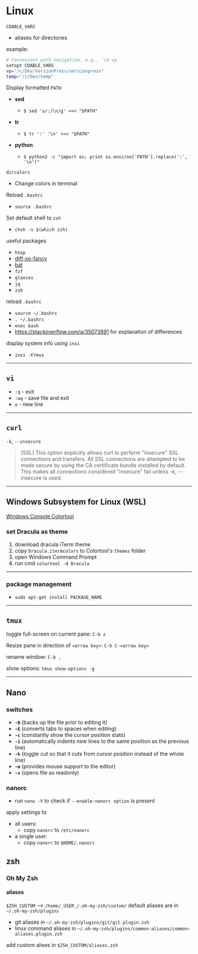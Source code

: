 # Linux

`CDABLE_VARS`

- aliases for directories

example:

```bash
# Convenient path navigation, e.g., `cd vp`
setopt CDABLE_VARS
vp="/c/Dev/VersionPress/versionpress"
temp="/c/Dev/temp"
```

Display formatted `PATH`

- **sed**

  - `$ sed 's/:/\n/g' <<< "$PATH"`

- **tr**

  - `$ tr ':' '\n' <<< "$PATH"`

- **python**

  - `$ python2 -c "import os; print os.environ['PATH'].replace(':', '\n')"`

`dircolors`

- Change colors in terminal

Reload `.bashrc`

- `source .bashrc`

Set default shell to `zsh`

- `chsh -s $(which zsh)`

useful packages

- `htop`
- [diff-so-fancy](https://github.com/so-fancy/diff-so-fancy)
- [bat](https://github.com/sharkdp/bat)
- `fzf`
- `glances`
- `jq`
- `zsh`

reload `.bashrc`

- `source ~/.bashrc`
- `. ~/.bashrc`
- `exec bash`
- <https://stackoverflow.com/a/35073891> for explanation of differences

display system info using `inxi`

- `inxi -Frmxx`

---

## `vi`

- `:q` - exit
- `:wq` - save file and exit
- `o` - new line

---

## `curl`

`-k`, `--insecure`

> (SSL) This option explicitly allows curl to perform "insecure" SSL connections and transfers. All SSL connections are attempted to be made secure by using the CA certificate bundle installed by default. This makes all connections considered "insecure" fail unless -k, --insecure is used.

---

## Windows Subsystem for Linux (WSL)

[Windows Console Colortool](https://blogs.msdn.microsoft.com/commandline/2017/08/11/introducing-the-windows-console-colortool/)

### set Dracula as theme

1. download dracula iTerm theme
1. copy `Dracula.itermcolors` to Colortool's `themes` folder
1. open Windows Command Prompt
1. run cmd `colortool -d Dracula`

---

### package management

- `sudo apt-get install PACKAGE_NAME`

---

## `tmux`

toggle full-screen on current pane: `C-b z`

Resize pane in direction of `<arrow key>`: `C-b C-<arrow key>`

rename window: `C-b ,`

show options: `tmux show-options -g`

---

## Nano

### switches

- **`-B`** (backs up the file prior to editing it)
- **`-E`** (converts tabs to spaces when editing)
- **`-c`** (constantly show the cursor position stats)
- **`-i`** (automatically indents new lines to the same position as the previous line)
- **`-k`** (toggle cut so that it cuts from cursor position instead of the whole line)
- **`-m`** (provides mouse support to the editor)
- **`-v`** (opens file as readonly)

### nanorc

- run `nano -V` to check if `--enable-nanorc option` is present

apply settings to

- all users:
  - copy `nanorc` to `/etc/nanorc`
- a single user:
  - copy `nanorc` to `$HOME/.nanorc`

## zsh

### Oh My Zsh

#### aliases

`$ZSH_CUSTOM` --> `/home/_USER_/.oh-my-zsh/custom/`
default aliases are in `~/.oh-my-zsh/plugins`

- git aliases in `~/.oh-my-zsh/plugins/git/git.plugin.zsh`
- linux command aliases in `~/.oh-my-zsh/plugins/common-aliases/common-aliases.plugin.zsh`

add custom alises in `$ZSH_CUSTOM/aliases.zsh`
